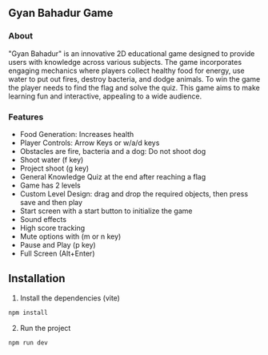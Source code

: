 ## Gyan Bahadur Game

### About

"Gyan Bahadur" is an innovative 2D educational game designed to provide users with knowledge across various subjects. The game incorporates engaging mechanics where players collect healthy food for energy, use water to put out fires, destroy bacteria, and dodge animals. To win the game the player needs to find the flag and solve the quiz. This game aims to make learning fun and interactive, appealing to a wide audience.

### Features

- Food Generation: Increases health
- Player Controls: Arrow Keys or w/a/d keys
- Obstacles are fire, bacteria and a dog: Do not shoot dog
- Shoot water (f key)
- Project shoot (g key)
- General Knowledge Quiz at the end after reaching a flag
- Game has 2 levels
- Custom Level Design: drag and drop the required objects, then press save and then play
- Start screen with a start button to initialize the game
- Sound effects
- High score tracking
- Mute options with (m or n key)
- Pause and Play (p key)
- Full Screen (Alt+Enter)

## Installation

1. Install the dependencies (vite)

```bash
npm install
```

2. Run the project

```bash
npm run dev
```
